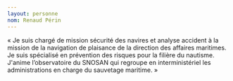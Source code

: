 ```yaml
---
layout: personne
nom: Renaud Périn
---
```


« Je suis chargé de mission sécurité des navires et analyse
accident à la mission de la navigation de plaisance de la direction
des affaires maritimes. Je suis spécialisé en prévention des risques pour
la filière du nautisme. J'anime l’observatoire du SNOSAN qui regroupe
en interministériel les administrations en charge du sauvetage
maritime. »